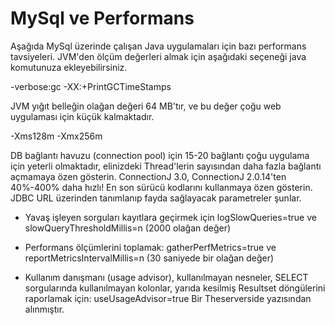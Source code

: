 # MySql ve Performans

Aşağıda MySql üzerinde çalışan Java uygulamaları için bazı performans
tavsiyeleri.  JVM'den ölçüm değerleri almak için aşağıdaki seçeneği
java komutunuza ekleyebilirsiniz.

-verbose:gc -XX:+PrintGCTimeStamps

JVM yığıt belleğin olağan değeri 64 MB'tır, ve bu değer çoğu web
uygulaması için küçük kalmaktadır.

-Xms128m -Xmx256m

DB bağlantı havuzu (connection pool) için 15-20 bağlantı çoğu uygulama
için yeterli olmaktadır, elinizdeki Thread'lerin sayısından daha fazla
bağlantı açmamaya özen gösterin.  ConnectionJ 3.0, ConnectionJ
2.0.14'ten 40%-400% daha hızlı! En son sürücü kodlarını kullanmaya
özen gösterin.  JDBC URL üzerinden tanımlanıp fayda sağlayacak
parametreler şunlar.

* Yavaş işleyen sorguları kayıtlara geçirmek için logSlowQueries=true
ve slowQueryThresholdMillis=n (2000 olağan değer)

* Performans ölçümlerini toplamak: gatherPerfMetrics=true ve
reportMetricsIntervalMillis=n (30 saniyede bir olağan değer)

* Kullanım danışmanı (usage advisor), kullanılmayan nesneler, SELECT
sorgularında kullanılmayan kolonlar, yarıda kesilmiş Resultset
döngülerini raporlamak için: useUsageAdvisor=true Bir Theserverside
yazısından alınmıştır.

